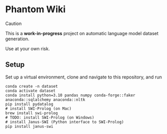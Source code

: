 # Phantom Wiki

> [!CAUTION]
> This is a **work-in-progress** project on automatic language model dataset generation.
> 
> Use at your own risk.

## Setup

Set up a virtual environment, clone and navigate to this repository, and run 
```
conda create -n dataset
conda activate dataset
conda install python=3.10 pandas numpy conda-forge::faker anaconda::sqlalchemy anaconda::nltk
pip install pydatalog
# install SWI-Prolog (on Mac)
brew install swi-prolog
# TODO: install SWI-Prolog (on Windows)
# install Janus-SWI (Python interface to SWI-Prolog)
pip install janus-swi
```
<!-- pip install -e . -->
<!-- to install the dependencies and command line scripts. -->
